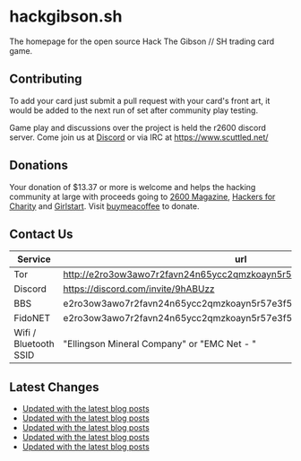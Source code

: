# hackgibson.sh
The homepage for the open source Hack The Gibson // SH trading card game.


## Contributing

To add your card just submit a pull request with your card's front art, it would be added to the next run of set after community play testing.

Game play and discussions over the project is held the r2600 discord server. Come join us at [Discord](https://discord.com/invite/9hABUzz) or via IRC at https://www.scuttled.net/


## Donations

Your donation of $13.37 or more is welcome and helps the hacking community at large with proceeds going to [2600 Magazine](https://2600.com/), [Hackers for Charity](https://hackersforcharity.org) and [Girlstart](https://girlstart.org).  Visit [buymeacoffee](https://www.buymeacoffee.com/hackgibson.sh) to donate.


## Contact Us

Service | url
-|-
Tor | http://e2ro3ow3awo7r2favn24n65ycc2qmzkoayn5r57e3f56nvjwdcgg32ad.onion
Discord | https://discord.com/invite/9hABUzz
BBS | e2ro3ow3awo7r2favn24n65ycc2qmzkoayn5r57e3f56nvjwdcgg32ad.onion:23
FidoNET | e2ro3ow3awo7r2favn24n65ycc2qmzkoayn5r57e3f56nvjwdcgg32ad.onion:24554
Wifi / Bluetooth SSID | "Ellingson Mineral Company" or "EMC Net - <fidonet address>"

## Latest Changes
<!-- BLOG-POST-LIST:START -->
- [Updated with the latest blog posts](https://github.com/DFW2600/hackgibson.sh/commit/e0f9b6bc613b385c0c399b3e37b54ecc6c395021)
- [Updated with the latest blog posts](https://github.com/DFW2600/hackgibson.sh/commit/a9c3831d53b70f844297e08f6e870b70bbe98ed2)
- [Updated with the latest blog posts](https://github.com/DFW2600/hackgibson.sh/commit/b27e574386e4f0f10673b6f78bd0e9d3ac086202)
- [Updated with the latest blog posts](https://github.com/DFW2600/hackgibson.sh/commit/321714aeebc2d880e226d24a3913a835caf6e1af)
- [Updated with the latest blog posts](https://github.com/DFW2600/hackgibson.sh/commit/f20e3b000e1c6c298e977b3ecc6af4849a78783b)
<!-- BLOG-POST-LIST:END -->
